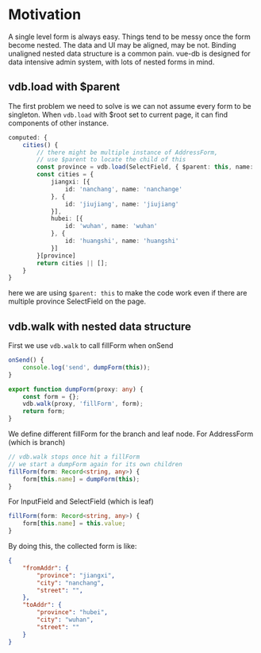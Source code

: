 # Motivation

A single level form is always easy. Things tend to be messy once the form become nested.
The data and UI may be aligned, may be not. Binding unaligned nested data structure is a common pain.
vue-db is designed for data intensive admin system, with lots of nested forms in mind.

## vdb.load with $parent

The first problem we need to solve is we can not assume every form to be singleton.
When `vdb.load` with $root set to current page, it can find components of other instance.

```ts
computed: {
    cities() {
        // there might be multiple instance of AddressForm, 
        // use $parent to locate the child of this
        const province = vdb.load(SelectField, { $parent: this, name: 'province' })?.selected;
        const cities = {
            jiangxi: [{
                id: 'nanchang', name: 'nanchange'
            }, {
                id: 'jiujiang', name: 'jiujiang'
            }],
            hubei: [{
                id: 'wuhan', name: 'wuhan'
            }, {
                id: 'huangshi', name: 'huangshi'
            }]
        }[province]
        return cities || [];
    }
}
```

here we are using `$parent: this` to make the code work even if there are multiple province SelectField on the page.

## vdb.walk with nested data structure

First we use `vdb.walk` to call fillForm when onSend

```ts
onSend() {
    console.log('send', dumpForm(this));
}

export function dumpForm(proxy: any) {
    const form = {};
    vdb.walk(proxy, 'fillForm', form);
    return form;
}
```

We define different fillForm for the branch and leaf node. For AddressForm (which is branch)

```ts
// vdb.walk stops once hit a fillForm
// we start a dumpForm again for its own children
fillForm(form: Record<string, any>) {
    form[this.name] = dumpForm(this);
}
```

For InputField and SelectField (which is leaf)

```ts
fillForm(form: Record<string, any>) {
    form[this.name] = this.value;
}
```

By doing this, the collected form is like:

```json
{
    "fromAddr": {
        "province": "jiangxi",
        "city": "nanchang",
        "street": "",
    },
    "toAddr": {
        "province": "hubei",
        "city": "wuhan",
        "street": ""
    }
}
```